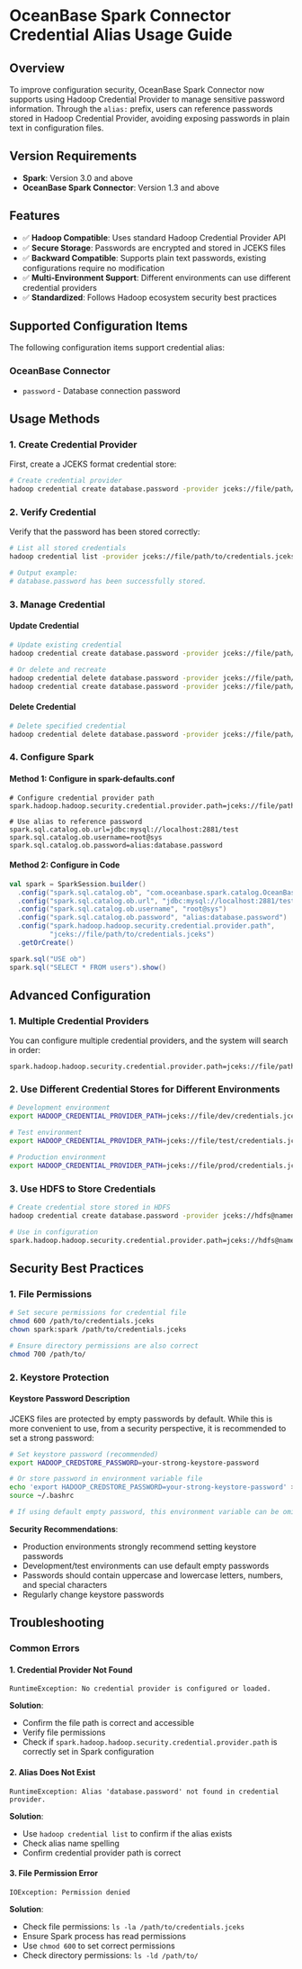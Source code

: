 # OceanBase Spark Connector Credential Alias Usage Guide

## Overview

To improve configuration security, OceanBase Spark Connector now supports using Hadoop Credential Provider to manage sensitive password information. Through the `alias:` prefix, users can reference passwords stored in Hadoop Credential Provider, avoiding exposing passwords in plain text in configuration files.

## Version Requirements

- **Spark**: Version 3.0 and above
- **OceanBase Spark Connector**: Version 1.3 and above

## Features

- ✅ **Hadoop Compatible**: Uses standard Hadoop Credential Provider API
- ✅ **Secure Storage**: Passwords are encrypted and stored in JCEKS files
- ✅ **Backward Compatible**: Supports plain text passwords, existing configurations require no modification
- ✅ **Multi-Environment Support**: Different environments can use different credential providers
- ✅ **Standardized**: Follows Hadoop ecosystem security best practices

## Supported Configuration Items

The following configuration items support credential alias:

### OceanBase Connector

- `password` - Database connection password

## Usage Methods

### 1. Create Credential Provider

First, create a JCEKS format credential store:

```bash
# Create credential provider
hadoop credential create database.password -provider jceks://file/path/to/credentials.jceks
```

### 2. Verify Credential

Verify that the password has been stored correctly:

```bash
# List all stored credentials
hadoop credential list -provider jceks://file/path/to/credentials.jceks

# Output example:
# database.password has been successfully stored.
```

### 3. Manage Credential

#### Update Credential

```bash
# Update existing credential
hadoop credential create database.password -provider jceks://file/path/to/credentials.jceks -force

# Or delete and recreate
hadoop credential delete database.password -provider jceks://file/path/to/credentials.jceks
hadoop credential create database.password -provider jceks://file/path/to/credentials.jceks
```

#### Delete Credential

```bash
# Delete specified credential
hadoop credential delete database.password -provider jceks://file/path/to/credentials.jceks
```

### 4. Configure Spark

#### Method 1: Configure in spark-defaults.conf

```properties
# Configure credential provider path
spark.hadoop.hadoop.security.credential.provider.path=jceks://file/path/to/credentials.jceks

# Use alias to reference password
spark.sql.catalog.ob.url=jdbc:mysql://localhost:2881/test
spark.sql.catalog.ob.username=root@sys
spark.sql.catalog.ob.password=alias:database.password
```

#### Method 2: Configure in Code

```scala
val spark = SparkSession.builder()
  .config("spark.sql.catalog.ob", "com.oceanbase.spark.catalog.OceanBaseCatalog")
  .config("spark.sql.catalog.ob.url", "jdbc:mysql://localhost:2881/test")
  .config("spark.sql.catalog.ob.username", "root@sys")
  .config("spark.sql.catalog.ob.password", "alias:database.password")
  .config("spark.hadoop.hadoop.security.credential.provider.path",
          "jceks://file/path/to/credentials.jceks")
  .getOrCreate()

spark.sql("USE ob")
spark.sql("SELECT * FROM users").show()
```

## Advanced Configuration

### 1. Multiple Credential Providers

You can configure multiple credential providers, and the system will search in order:

```properties
spark.hadoop.hadoop.security.credential.provider.path=jceks://file/path/to/prod.jceks,jceks://file/path/to/common.jceks
```

### 2. Use Different Credential Stores for Different Environments

```bash
# Development environment
export HADOOP_CREDENTIAL_PROVIDER_PATH=jceks://file/dev/credentials.jceks

# Test environment
export HADOOP_CREDENTIAL_PROVIDER_PATH=jceks://file/test/credentials.jceks

# Production environment
export HADOOP_CREDENTIAL_PROVIDER_PATH=jceks://file/prod/credentials.jceks
```

### 3. Use HDFS to Store Credentials

```bash
# Create credential store stored in HDFS
hadoop credential create database.password -provider jceks://hdfs@namenode:8020/path/to/credentials.jceks

# Use in configuration
spark.hadoop.hadoop.security.credential.provider.path=jceks://hdfs@namenode:8020/path/to/credentials.jceks
```

## Security Best Practices

### 1. File Permissions

```bash
# Set secure permissions for credential file
chmod 600 /path/to/credentials.jceks
chown spark:spark /path/to/credentials.jceks

# Ensure directory permissions are also correct
chmod 700 /path/to/
```

### 2. Keystore Protection

#### Keystore Password Description

JCEKS files are protected by empty passwords by default. While this is more convenient to use, from a security perspective, it is recommended to set a strong password:

```bash
# Set keystore password (recommended)
export HADOOP_CREDSTORE_PASSWORD=your-strong-keystore-password

# Or store password in environment variable file
echo 'export HADOOP_CREDSTORE_PASSWORD=your-strong-keystore-password' >> ~/.bashrc
source ~/.bashrc

# If using default empty password, this environment variable can be omitted
```

**Security Recommendations**:
- Production environments strongly recommend setting keystore passwords
- Development/test environments can use default empty passwords
- Passwords should contain uppercase and lowercase letters, numbers, and special characters
- Regularly change keystore passwords

## Troubleshooting

### Common Errors

#### 1. Credential Provider Not Found

```
RuntimeException: No credential provider is configured or loaded.
```

**Solution**:

- Confirm the file path is correct and accessible
- Verify file permissions
- Check if `spark.hadoop.hadoop.security.credential.provider.path` is correctly set in Spark configuration

#### 2. Alias Does Not Exist

```
RuntimeException: Alias 'database.password' not found in credential provider.
```

**Solution**:
- Use `hadoop credential list` to confirm if the alias exists
- Check alias name spelling
- Confirm credential provider path is correct

#### 3. File Permission Error

```
IOException: Permission denied
```

**Solution**:
- Check file permissions: `ls -la /path/to/credentials.jceks`
- Ensure Spark process has read permissions
- Use `chmod 600` to set correct permissions
- Check directory permissions: `ls -ld /path/to/`
